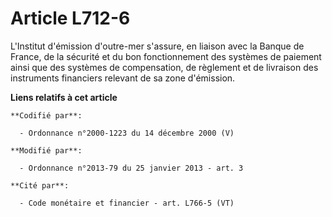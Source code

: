 # Article L712-6

L'Institut d'émission d'outre-mer s'assure, en liaison avec la Banque de France, de la sécurité et du bon fonctionnement des
systèmes de paiement ainsi que des systèmes de compensation, de règlement et de livraison des instruments financiers relevant
de sa zone d'émission.

**Liens relatifs à cet article**

	**Codifié par**:

	  - Ordonnance n°2000-1223 du 14 décembre 2000 (V)

	**Modifié par**:

	  - Ordonnance n°2013-79 du 25 janvier 2013 - art. 3

	**Cité par**:

	  - Code monétaire et financier - art. L766-5 (VT)
